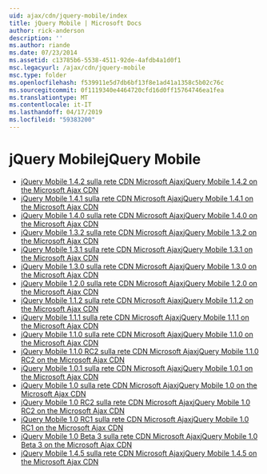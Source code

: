 ```yaml
---
uid: ajax/cdn/jquery-mobile/index
title: jQuery Mobile | Microsoft Docs
author: rick-anderson
description: ''
ms.author: riande
ms.date: 07/23/2014
ms.assetid: c13785b6-5538-4511-92de-4afdb4a1d0f1
msc.legacyurl: /ajax/cdn/jquery-mobile
msc.type: folder
ms.openlocfilehash: f539911e5d7db6bf13f8e1ad41a1358c5b02c76c
ms.sourcegitcommit: 0f1119340e4464720cfd16d0ff15764746ea1fea
ms.translationtype: MT
ms.contentlocale: it-IT
ms.lasthandoff: 04/17/2019
ms.locfileid: "59383200"
---
```

# <a name="jquery-mobile"></a><span data-ttu-id="6a583-102">jQuery Mobile</span><span class="sxs-lookup"><span data-stu-id="6a583-102">jQuery Mobile</span></span>

- [<span data-ttu-id="6a583-103">jQuery Mobile 1.4.2 sulla rete CDN Microsoft Ajax</span><span class="sxs-lookup"><span data-stu-id="6a583-103">jQuery Mobile 1.4.2 on the Microsoft Ajax CDN</span></span>](cdnjquerymobile142.md)
- [<span data-ttu-id="6a583-104">jQuery Mobile 1.4.1 sulla rete CDN Microsoft Ajax</span><span class="sxs-lookup"><span data-stu-id="6a583-104">jQuery Mobile 1.4.1 on the Microsoft Ajax CDN</span></span>](cdnjquerymobile141.md)
- [<span data-ttu-id="6a583-105">jQuery Mobile 1.4.0 sulla rete CDN Microsoft Ajax</span><span class="sxs-lookup"><span data-stu-id="6a583-105">jQuery Mobile 1.4.0 on the Microsoft Ajax CDN</span></span>](cdnjquerymobile140.md)
- [<span data-ttu-id="6a583-106">jQuery Mobile 1.3.2 sulla rete CDN Microsoft Ajax</span><span class="sxs-lookup"><span data-stu-id="6a583-106">jQuery Mobile 1.3.2 on the Microsoft Ajax CDN</span></span>](cdnjquerymobile132.md)
- [<span data-ttu-id="6a583-107">jQuery Mobile 1.3.1 sulla rete CDN Microsoft Ajax</span><span class="sxs-lookup"><span data-stu-id="6a583-107">jQuery Mobile 1.3.1 on the Microsoft Ajax CDN</span></span>](cdnjquerymobile131.md)
- [<span data-ttu-id="6a583-108">jQuery Mobile 1.3.0 sulla rete CDN Microsoft Ajax</span><span class="sxs-lookup"><span data-stu-id="6a583-108">jQuery Mobile 1.3.0 on the Microsoft Ajax CDN</span></span>](cdnjquerymobile130.md)
- [<span data-ttu-id="6a583-109">jQuery Mobile 1.2.0 sulla rete CDN Microsoft Ajax</span><span class="sxs-lookup"><span data-stu-id="6a583-109">jQuery Mobile 1.2.0 on the Microsoft Ajax CDN</span></span>](cdnjquerymobile120.md)
- [<span data-ttu-id="6a583-110">jQuery Mobile 1.1.2 sulla rete CDN Microsoft Ajax</span><span class="sxs-lookup"><span data-stu-id="6a583-110">jQuery Mobile 1.1.2 on the Microsoft Ajax CDN</span></span>](cdnjquerymobile112.md)
- [<span data-ttu-id="6a583-111">jQuery Mobile 1.1.1 sulla rete CDN Microsoft Ajax</span><span class="sxs-lookup"><span data-stu-id="6a583-111">jQuery Mobile 1.1.1 on the Microsoft Ajax CDN</span></span>](cdnjquerymobile111.md)
- [<span data-ttu-id="6a583-112">jQuery Mobile 1.1.0 sulla rete CDN Microsoft Ajax</span><span class="sxs-lookup"><span data-stu-id="6a583-112">jQuery Mobile 1.1.0 on the Microsoft Ajax CDN</span></span>](cdnjquerymobile110.md)
- [<span data-ttu-id="6a583-113">jQuery Mobile 1.1.0 RC2 sulla rete CDN Microsoft Ajax</span><span class="sxs-lookup"><span data-stu-id="6a583-113">jQuery Mobile 1.1.0 RC2 on the Microsoft Ajax CDN</span></span>](cdnjquerymobile110rc2.md)
- [<span data-ttu-id="6a583-114">jQuery Mobile 1.0.1 sulla rete CDN Microsoft Ajax</span><span class="sxs-lookup"><span data-stu-id="6a583-114">jQuery Mobile 1.0.1 on the Microsoft Ajax CDN</span></span>](cdnjquerymobile101.md)
- [<span data-ttu-id="6a583-115">jQuery Mobile 1.0 sulla rete CDN Microsoft Ajax</span><span class="sxs-lookup"><span data-stu-id="6a583-115">jQuery Mobile 1.0 on the Microsoft Ajax CDN</span></span>](cdnjquerymobile10.md)
- [<span data-ttu-id="6a583-116">jQuery Mobile 1.0 RC2 sulla rete CDN Microsoft Ajax</span><span class="sxs-lookup"><span data-stu-id="6a583-116">jQuery Mobile 1.0 RC2 on the Microsoft Ajax CDN</span></span>](cdnjquerymobile10rc2.md)
- [<span data-ttu-id="6a583-117">jQuery Mobile 1.0 RC1 sulla rete CDN Microsoft Ajax</span><span class="sxs-lookup"><span data-stu-id="6a583-117">jQuery Mobile 1.0 RC1 on the Microsoft Ajax CDN</span></span>](cdnjquerymobile10rc1.md)
- [<span data-ttu-id="6a583-118">jQuery Mobile 1.0 Beta 3 sulla rete CDN Microsoft Ajax</span><span class="sxs-lookup"><span data-stu-id="6a583-118">jQuery Mobile 1.0 Beta 3 on the Microsoft Ajax CDN</span></span>](cdnjquerymobile10b3.md)
- [<span data-ttu-id="6a583-119">jQuery Mobile 1.4.5 sulla rete CDN Microsoft Ajax</span><span class="sxs-lookup"><span data-stu-id="6a583-119">jQuery Mobile 1.4.5 on the Microsoft Ajax CDN</span></span>](cdnjquerymobile145.md)
